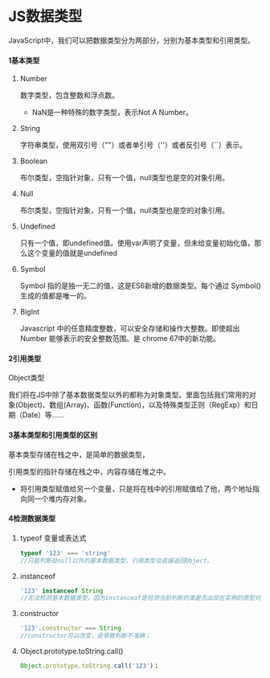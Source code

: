 # JS数据类型

JavaScript中，我们可以把数据类型分为两部分，分别为基本类型和引用类型。

#### 1基本类型

1.  Number

    数字类型，包含整数和浮点数。

    *   NaN是一种特殊的数字类型，表示Not A Number。
2.  String

    字符串类型，使用双引号（""）或者单引号（''）或者反引号（\`\`）表示。
3.  Boolean

    布尔类型，空指针对象，只有一个值，null类型也是空的对象引用。
4.  Null

    布尔类型，空指针对象，只有一个值，null类型也是空的对象引用。
5.  Undefined

    只有一个值，即undefined值。使用var声明了变量，但未给变量初始化值，那么这个变量的值就是undefined
6.  Symbol

    Symbol 指的是独一无二的值，这是ES6新增的数据类型。每个通过 Symbol() 生成的值都是唯一的。
7.  BigInt

    Javascript 中的任意精度整数，可以安全存储和操作大整数。即使超出 Number 能够表示的安全整数范围。是 chrome 67中的新功能。

#### 2引用类型

Object类型

我们将在JS中除了基本数据类型以外的都称为对象类型。里面包括我们常用的对象(Object)、数组(Array)、函数(Function)，以及特殊类型正则（RegExp）和日期（Date）等......

#### 3基本类型和引用类型的区别

基本类型存储在栈之中，是简单的数据类型，

引用类型的指针存储在栈之中，内容存储在堆之中。

*   将引用类型赋值给另一个变量，只是将在栈中的引用赋值给了他，两个地址指向同一个堆内存对象。

#### 4检测数据类型

1.  typeof 变量或表达式

    ```javascript
    typeof '123' === 'string'
    //只能判断处null以外的基本数据类型，引用类型会直接返回Object。
    ```
2.  instanceof

    ```javascript
    '123' instanceof String
    //无法检测基本数据类型，因为instanceof是检测当前判断的类是否出现在实例的原型对象，会循着原型链查找。
    ```
3.  constructor

    ```javascript
    '123'.constructor === String
    //constructor可以改变，会导致判断不准确；
    ```
4.  Object.prototype.toString.call()

    ```javascript
    Object.prototype.toString.call('123')；
    ```

